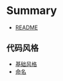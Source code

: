 # Summary

- [README](README.md)

## 代码风格

- [基础风格](style-guide/style.md)
- [命名](style-guide/naming.md)
